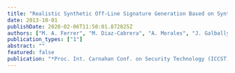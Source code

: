```yaml
---
title: "Realistic Synthetic Off-Line Signature Generation Based on Synthetic On-Line Data"
date: 2013-10-01
publishDate: 2020-02-06T11:50:01.872825Z
authors: ["M. A. Ferrer", "M. Diaz-Cabrera", "A. Morales", "J. Galbally", "M. Gomez-Barrero"]
publication_types: ["1"]
abstract: ""
featured: false
publication: "*Proc. Int. Carnahan Conf. on Security Technology (ICCST)*"
---
```


